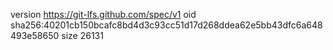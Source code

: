 version https://git-lfs.github.com/spec/v1
oid sha256:40201cb150bcafc8bd4d3c93cc51d17d268ddea62e5bb43dfc6a648493e58650
size 26131
